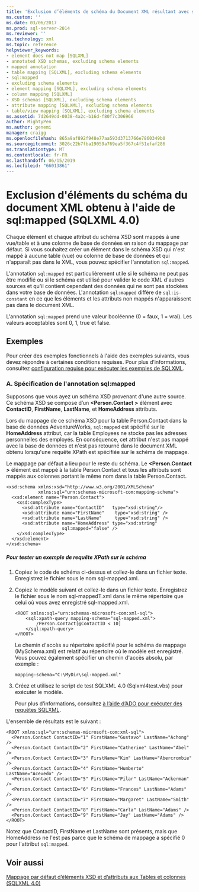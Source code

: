 ```yaml
---
title: 'Exclusion d’éléments de schéma du Document XML résultant avec sql : mapped (SQLXML 4.0) | Microsoft Docs'
ms.custom: ''
ms.date: 03/06/2017
ms.prod: sql-server-2014
ms.reviewer: ''
ms.technology: xml
ms.topic: reference
helpviewer_keywords:
- element does not map [SQLXML]
- annotated XSD schemas, excluding schema elements
- mapped annotation
- table mapping [SQLXML], excluding schema elements
- sql:mapped
- excluding schema elements
- element mapping [SQLXML], excluding schema elements
- column mapping [SQLXML]
- XSD schemas [SQLXML], excluding schema elements
- attribute mapping [SQLXML], excluding schema elements
- table/view mapping [SQLXML], excluding schema elements
ms.assetid: 7d2649dd-0038-4a2c-b16d-f80f7c306966
author: MightyPen
ms.author: genemi
manager: craigg
ms.openlocfilehash: 865a9af892f948e77aa593d3713766e7860349b0
ms.sourcegitcommit: 3026c22b7fba19059a769ea5f367c4f51efaf286
ms.translationtype: MT
ms.contentlocale: fr-FR
ms.lasthandoff: 06/15/2019
ms.locfileid: "66013861"
---
```

# <a name="excluding-schema-elements-from-the-resulting-xml-document-using-sqlmapped-sqlxml-40"></a>Exclusion d'éléments du schéma du document XML obtenu à l'aide de sql:mapped (SQLXML 4.0)
  Chaque élément et chaque attribut du schéma XSD sont mappés à une vue/table et à une colonne de base de données en raison du mappage par défaut. Si vous souhaitez créer un élément dans le schéma XSD qui n'est mappé à aucune table (vue) ou colonne de base de données et qui n'apparaît pas dans le XML, vous pouvez spécifier l'annotation `sql:mapped`.  
  
 L'annotation `sql:mapped` est particulièrement utile si le schéma ne peut pas être modifié ou si le schéma est utilisé pour valider le code XML d'autres sources et qu'il contient cependant des données qui ne sont pas stockées dans votre base de données. L'annotation `sql:mapped` diffère de `sql:is-constant` en ce que les éléments et les attributs non mappés n'apparaissent pas dans le document XML.  
  
 L'annotation `sql:mapped` prend une valeur booléenne (0 = faux, 1 = vrai). Les valeurs acceptables sont 0, 1, true et false.  
  
## <a name="examples"></a>Exemples  
 Pour créer des exemples fonctionnels à l'aide des exemples suivants, vous devez répondre à certaines conditions requises. Pour plus d’informations, consultez [configuration requise pour exécuter les exemples de SQLXML](../sqlxml/requirements-for-running-sqlxml-examples.md).  
  
### <a name="a-specifying-the-sqlmapped-annotation"></a>A. Spécification de l'annotation sql:mapped  
 Supposons que vous ayez un schéma XSD provenant d'une autre source. Ce schéma XSD se compose d’un  **\<Person.Contact >** élément avec **ContactID**, **FirstName**, **LastName**, et **HomeAddress** attributs.  
  
 Lors du mappage de ce schéma XSD pour la table Person.Contact dans la base de données AdventureWorks, `sql:mapped` est spécifié sur le **HomeAddress** attribut, car la table Employees ne stocke pas les adresses personnelles des employés. En conséquence, cet attribut n'est pas mappé avec la base de données et n'est pas retourné dans le document XML obtenu lorsqu'une requête XPath est spécifiée sur le schéma de mappage.  
  
 Le mappage par défaut a lieu pour le reste du schéma. Le  **\<Person.Contact >** élément est mappé à la table Person.Contact et tous les attributs sont mappés aux colonnes portant le même nom dans la table Person.Contact.  
  
```  
<xsd:schema xmlns:xsd="http://www.w3.org/2001/XMLSchema"  
            xmlns:sql="urn:schemas-microsoft-com:mapping-schema">  
  <xsd:element name="Person.Contact">  
    <xsd:complexType>  
      <xsd:attribute name="ContactID"   type="xsd:string"/>  
      <xsd:attribute name="FirstName"    type="xsd:string" />  
      <xsd:attribute name="LastName"     type="xsd:string" />  
      <xsd:attribute name="HomeAddress" type="xsd:string"   
                     sql:mapped="false" />  
    </xsd:complexType>  
  </xsd:element>  
</xsd:schema>  
```  
  
##### <a name="to-test-a-sample-xpath-query-against-the-schema"></a>Pour tester un exemple de requête XPath sur le schéma  
  
1.  Copiez le code de schéma ci-dessus et collez-le dans un fichier texte. Enregistrez le fichier sous le nom sql-mapped.xml.  
  
2.  Copiez le modèle suivant et collez-le dans un fichier texte. Enregistrez le fichier sous le nom sql-mappedT.xml dans le même répertoire que celui où vous avez enregistré sql-mapped.xml.  
  
    ```  
    <ROOT xmlns:sql="urn:schemas-microsoft-com:xml-sql">  
        <sql:xpath-query mapping-schema="sql-mapped.xml">  
            /Person.Contact[@ContactID < 10]  
        </sql:xpath-query>  
    </ROOT>  
    ```  
  
     Le chemin d'accès au répertoire spécifié pour le schéma de mappage (MySchema.xml) est relatif au répertoire où le modèle est enregistré. Vous pouvez également spécifier un chemin d'accès absolu, par exemple :  
  
    ```  
    mapping-schema="C:\MyDir\sql-mapped.xml"  
    ```  
  
3.  Créez et utilisez le script de test SQLXML 4.0 (Sqlxml4test.vbs) pour exécuter le modèle.  
  
     Pour plus d’informations, consultez [à l’aide d’ADO pour exécuter des requêtes SQLXML](../sqlxml/using-ado-to-execute-sqlxml-4-0-queries.md).  
  
 L'ensemble de résultats est le suivant :  
  
```  
<ROOT xmlns:sql="urn:schemas-microsoft-com:xml-sql">  
  <Person.Contact ContactID="1" FirstName="Gustavo" LastName="Achong" />   
  <Person.Contact ContactID="2" FirstName="Catherine" LastName="Abel" />   
  <Person.Contact ContactID="3" FirstName="Kim" LastName="Abercrombie" />   
  <Person.Contact ContactID="4" FirstName="Humberto" LastName="Acevedo" />   
  <Person.Contact ContactID="5" FirstName="Pilar" LastName="Ackerman" />   
  <Person.Contact ContactID="6" FirstName="Frances" LastName="Adams" />   
  <Person.Contact ContactID="7" FirstName="Margaret" LastName="Smith" />   
  <Person.Contact ContactID="8" FirstName="Carla" LastName="Adams" />   
  <Person.Contact ContactID="9" FirstName="Jay" LastName="Adams" />   
</ROOT>  
```  
  
 Notez que ContactID, FirstName et LastName sont présents, mais que HomeAddress ne l'est pas parce que le schéma de mappage a spécifié 0 pour l'attribut `sql:mapped`.  
  
## <a name="see-also"></a>Voir aussi  
 [Mappage par défaut d’éléments XSD et d’attributs aux Tables et colonnes &#40;SQLXML 4.0&#41;](default-mapping-of-xsd-elements-and-attributes-to-tables-and-columns-sqlxml-4-0.md)  
  
  
